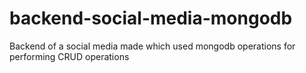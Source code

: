 # backend-social-media-mongodb
Backend of a social media made which used mongodb operations for performing CRUD operations
